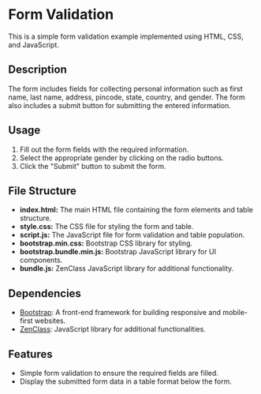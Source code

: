 # Form Validation

This is a simple form validation example implemented using HTML, CSS, and JavaScript.

## Description

The form includes fields for collecting personal information such as first name, last name, address, pincode, state, country, and gender. The form also includes a submit button for submitting the entered information.

## Usage

1. Fill out the form fields with the required information.
2. Select the appropriate gender by clicking on the radio buttons.
3. Click the "Submit" button to submit the form.

## File Structure

- **index.html:** The main HTML file containing the form elements and table structure.
- **style.css:** The CSS file for styling the form and table.
- **script.js:** The JavaScript file for form validation and table population.
- **bootstrap.min.css:** Bootstrap CSS library for styling.
- **bootstrap.bundle.min.js:** Bootstrap JavaScript library for UI components.
- **bundle.js:** ZenClass JavaScript library for additional functionality.

## Dependencies

- [Bootstrap](https://getbootstrap.com/): A front-end framework for building responsive and mobile-first websites.
- [ZenClass](https://app.zenclass.in/sheets/v1/js/zen/suite/bundle.js): JavaScript library for additional functionalities.

## Features

- Simple form validation to ensure the required fields are filled.
- Display the submitted form data in a table format below the form.



